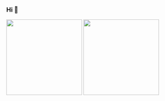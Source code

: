 ### Hi 👋

<div>
    <img height="200px"  src="https://github-readme-stats.vercel.app/api?username=leehao12&show_icons=true&theme=gruvbox"/>
    <img height="200px"  src="https://github-readme-stats-eight-theta.vercel.app/api/top-langs/?username=leehao12&layout=compact&langs_count=8&theme=gruvbox"/>
</div>
